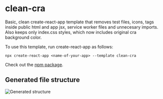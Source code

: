 # clean-cra

Basic, clean create-react-app template that removes test files, icons, tags inside public html and app jsx, service worker files and unnecesary imports. Also keeps only index.css styles, which now includes original cra background color.

To use this template, run create-react-app as follows: 

```
npx create-react-app <name-of-your-app> --template clean-cra
```

Check out the [npm package](https://www.npmjs.com/package/cra-template-clean-cra).

## Generated file structure

![Generated structure](https://i.imgur.com/s0w0HUj.png)
